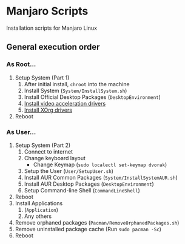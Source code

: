 # Manjaro Scripts
Installation scripts for Manjaro Linux

## General execution order

### As Root...

1. Setup System (Part 1)
    1. After initial install, `chroot` into the machine
    2. Install System (`System/InstallSystem.sh`)
    3. Install Official Desktop Packages (`DesktopEnvironment`)
    4. [Install video acceleration drivers](https://wiki.archlinux.org/index.php/Hardware_video_acceleration#Installation)
    5. [Install XOrg drivers](https://wiki.archlinux.org/index.php/xorg#Driver_installation)
2. Reboot

### As User...

1. Setup System (Part 2)
    1. Connect to internet
    2. Change keyboard layout
        * Change Keymap (`sudo localectl set-keymap dvorak`)
    3. Setup the User (`User/SetupUser.sh`)
    4. Install AUR Common Packages (`System/InstallSystemAUR.sh`)
    5. Install AUR Desktop Packages (`DesktopEnvironment`)
    6. Setup Command-line Shell (`CommandLineShell`)
2. Reboot
3. Install Applications
    1. (`Application`)
    2. Any others
4. Remove orphaned packages (`Pacman/RemoveOrphanedPackages.sh`)
5. Remove uninstalled package cache (Run `sudo pacman -Sc`)
6. Reboot
